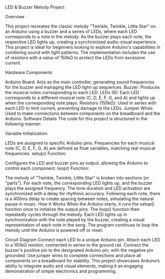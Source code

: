 LED & Buzzer Melody Project

Overview

This project recreates the classic melody "Twinkle, Twinkle, Little Star" on an Arduino using a buzzer and a series of LEDs, where each LED corresponds to a note in the melody. As the buzzer plays each note, the respective LED lights up, creating a synchronized audio-visual experience. This project is ideal for beginners looking to explore Arduino's capabilities in combining sound with light patterns. The implementation includes the use of resistors with a value of 150kΩ to protect the LEDs from excessive current.

Hardware Components

Arduino Board: Acts as the main controller, generating sound frequencies for the buzzer and managing the LED light-up sequences.
Buzzer: Produces the musical notes corresponding to each LED.
LEDs (6): Each LED corresponds to a different musical note (C, D, E, F, G, and A) and lights up when the corresponding note plays.
Resistors (150kΩ): Used in series with each LED to limit current, preventing damage to the LEDs.
Jumper Wires: Used to make connections between components on the breadboard and the Arduino.
Software Details
The code for this project is structured in the following manner:

Variable Initialization:

LEDs are assigned to specific Arduino pins.
Frequencies for each musical note (C, D, E, F, G, A) are defined as float variables, matching real musical frequencies.
setup() Function:

Configures the LED and buzzer pins as output, allowing the Arduino to control each component.
loop() Function:

The melody of "Twinkle, Twinkle, Little Star" is broken into sections (or "parts").
For each note, the corresponding LED lights up, and the buzzer plays the assigned frequency. The tone duration and LED activation are synchronized with a delay for rhythmic accuracy.
Following each note, there is a 400ms delay to create spacing between notes, simulating the natural pause in music.
How It Works
When the Arduino starts, it runs the setup() function once to initialize the output pins. The loop() function then repeatedly cycles through the melody. Each LED lights up in synchronization with the note played by the buzzer, creating a visual representation of each note in the song. The program continues to loop the melody until the Arduino is powered off or reset.

Circuit Diagram
Connect each LED to a unique Arduino pin.
Attach each LED to a 150kΩ resistor, connected in series to the ground rail.
Connect the buzzer's positive pin to the designated Arduino pin, with the negative pin grounded.
Use jumper wires to complete connections and place all components on a breadboard for stability.
This project showcases Arduino’s ability to integrate audio and visual elements, making it an engaging demonstration of simple electronics and programming.
